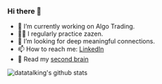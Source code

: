 ### Hi there 👋

- 🔭 I’m currently working on Algo Trading.
- 🧘‍♂️ I regularly practice zazen.
- 👯 I’m looking for deep meaningful connections.
- 📫 How to reach me: [LinkedIn](https://www.linkedin.com/in/piotr-yordanov/)
- 🧠 Read my [second brain](https://secondbrain.piotryordanov.com)

![datatalking's github stats](https://github-readme-stats.vercel.app/api?username=piotryordanov&show_icons=true&theme=radical&count_private=true&show_icons=true)

